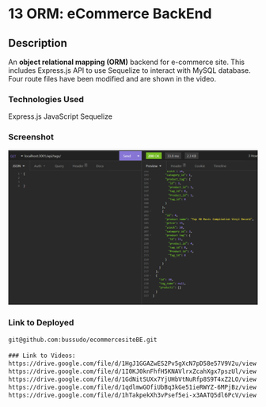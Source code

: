 # 13 ORM: eCommerce BackEnd

## Description

An **object relational mapping (ORM)** backend for e-commerce site.  This includes Express.js API to use Sequelize to interact with MySQL database. Four route files have been modified and are shown in the video. 

### Technologies Used

Express.js
JavaScript
Sequelize


### Screenshot

![Alt Text](./images/ORMroute.png)

### Link to Deployed
```
git@github.com:bussudo/ecommercesiteBE.git

### Link to Videos:
https://drive.google.com/file/d/1HgJ1GGAZwES2Pv5gXcN7pD58e57V9V2u/view
https://drive.google.com/file/d/1I0KJ0knFhfH5KNAVlrxZcahXgx7pszUl/view
https://drive.google.com/file/d/1GdNitSUXx7YjUHbVtNuRfp8S9T4xZ2LO/view
https://drive.google.com/file/d/1qdlmwGOfiUbBq3kGe51ieRWYZ-6MPjBz/view
https://drive.google.com/file/d/1hTakpekXh3vPsef5ei-x3AATQ5dl6PcV/view
